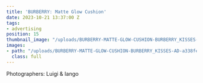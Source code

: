 ```yaml
---
title: 'BURBERRY: Matte Glow Cushion'
date: 2023-10-21 13:37:00 Z
tags:
- advertising
position: 15
thumbnail_image: "/uploads/BURBERRY-MATTE-GLOW-CUSHION-BURBERRY_KISSES-AD.jpg"
images:
- path: "/uploads/BURBERRY-MATTE-GLOW-CUSHION-BURBERRY_KISSES-AD-a338fe.jpg"
  class: full
---
```


Photographers: Luigi & Iango